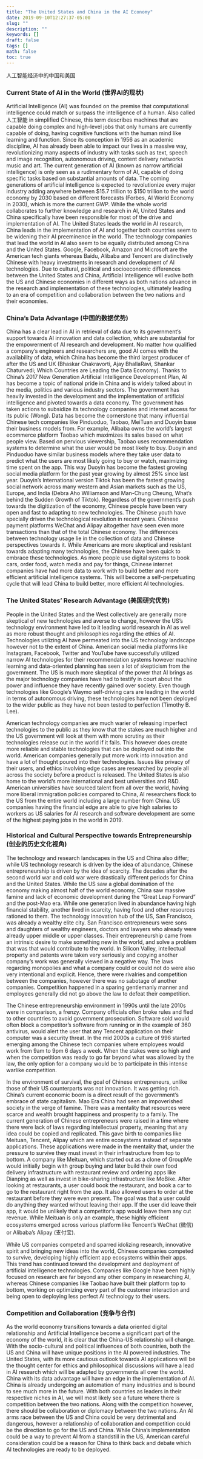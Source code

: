 ```yaml
---
title: "The United States and China in the AI Economy"
date: 2019-09-10T12:27:37-05:00
slug: ""
description: ""
keywords: []
draft: false
tags: []
math: false
toc: true
---
```


人工智能经济中的中国和美国

### Current State of AI in the World (世界AI的现状)

Artificial Intelligence (AI) was founded on the premise that computational intelligence could match or surpass the intelligence of a human. Also called 人工智能 in simplified Chinese, this term describes machines that are capable doing complex and high-level jobs that only humans are currently capable of doing, having cognitive functions with the human mind like learning and function. Since its conception in 1956 as an academic discipline, AI has already been able to impact our lives in a massive way, revolutionizing many aspects of industry with tasks such as text, speech and image recognition, autonomous driving, content delivery networks music and art.
The current generation of AI (known as narrow artificial intelligence) is only seen as a rudimentary form of AI, capable of doing specific tasks based on substantial amounts of data. The coming generations of artificial intelligence is expected to revolutionize every major industry adding anywhere between $15.7 trillion to $150 trillion to the world economy by 2030 based on different forecasts (Forbes, AI World Economy in 2030), which is more the current GWP. While the whole world collaborates to further knowledge and research in AI, United States and China specifically have been responsible for most of the drive and implementation of AI. The United States leads the world in AI research, China leads in the implementation of AI and together both countries seem to be widening their AI preeminence in the world. The technology companies that lead the world in AI also seem to be equally distributed among China and the United States. Google, Facebook, Amazon and Microsoft are the American tech giants whereas Baidu, Alibaba and Tencent are distinctively Chinese with heavy investments in research and development of AI technologies.
Due to cultural, political and socioeconomic differences between the United States and China, Artificial Intelligence will evolve both the US and Chinese economies in different ways as both nations advance in the research and implementation of these technologies, ultimately leading to an era of competition and collaboration between the two nations and their economies.

### China’s Data Advantage (中国的数据优势)

China has a clear lead in AI in retrieval of data due to its government’s support towards AI innovation and data collection, which are substantial for the empowerment of AI research and development. No matter how qualified a company’s engineers and researchers are, good AI comes with the availability of data, which China has become the third largest producer of after the US and UK (Bhaskar Chakravorti, Ajay BhallaRavi, Shankar Chaturvedi; Which Countries are Leading the Data Economy). Thanks to China’s 2017 New Generation Artificial Intelligence Development Plan, AI has become a topic of national pride in China and is widely talked about in the media, politics and various industry sectors.
The government has heavily invested in the development and the implementation of artificial intelligence and pivoted towards a data economy. The government has taken actions to subsidize its technology companies and internet access for its public (Wong). Data has become the cornerstone that many influential Chinese tech companies like Pinduoduo, Taobao, MeiTuan and Duoyin base their business models from. For example, Alibaba owns the world’s largest ecommerce platform Taobao which maximizes its sales based on what people view. Based on pervious viewership, Taobao uses recommendation systems to determine what the user would be most likely to buy. Duoyin and Pinduoduo have similar business models where they take user data to predict what the users are most likely going to buy or watch, maximizing time spent on the app. This way Duoyin has become the fastest growing social media platform for the past year growing by almost 25% since last year. Duoyin’s International version Tiktok has been the fastest growing social network across many western and Asian markets such as the US, Europe, and India (Debra Aho Williamson and Man-Chung Cheung, What’s behind the Sudden Growth of Tiktok).
Regardless of the government’s push towards the digitization of the economy, Chinese people have been very open and fast to adapting to new technologies. The Chinese youth have specially driven the technological revolution in recent years. Chinese payment platforms WeChat and Alipay altogether have seen even more transactions than that of the total Chinese economy. The differences between technology usage lie in the collection of data and Chinese perspectives towards it. While Americans are more skeptical and resistant towards adapting many technologies, the Chinese have been quick to embrace these technologies. As more people use digital systems to book cars, order food, watch media and pay for things, Chinese internet companies have had more data to work with to build better and more efficient artificial intelligence systems. This will become a self-perpetuating cycle that will lead China to build better, more efficient AI technologies.

### The United States’ Research Advantage (美国研究优势)

People in the United States and the West collectively are generally more skeptical of new technologies and averse to change, however the US’s technology environment have led to it leading world research in AI as well as more robust thought and philosophies regarding the ethics of AI. Technologies utilizing AI have permeated into the US technology landscape however not to the extent of China.
American social media platforms like Instagram, Facebook, Twitter and YouTube have successfully utilized narrow AI technologies for their recommendation systems however machine learning and data-oriented planning has seen a lot of skepticism from the government. The US is much more skeptical of the power that AI brings as the major technology companies have had to testify in court about the power and influence they have recently gained over society. Even though technologies like Google’s Waymo self-driving cars are leading in the world in terms of autonomous driving, these technologies have not been deployed to the wider public as they have not been tested to perfection (Timothy B. Lee).

American technology companies are much warier of releasing imperfect technologies to the public as they know that the stakes are much higher and the US government will look at them with more scrutiny as their technologies release out in the world if it fails. This however does create more reliable and stable technologies that can be deployed out into the world. American companies generally put more work into innovation and have a lot of thought poured into their technologies. Issues like privacy of their users, and ethics involving edge cases are researched by people all across the society before a product is released.
The United States is also home to the world’s more international and best universities and R&D. American universities have sourced talent from all over the world, having more liberal immigration policies compared to China, AI researchers flock to the US from the entire world including a large number from China. US companies having the financial edge are able to give high salaries to workers as US salaries for AI research and software development are some of the highest paying jobs in the world in 2019.

### Historical and Cultural Perspective towards Entrepreneurship (创业的历史文化视角)

The technology and research landscapes in the US and China also differ; while US technology research is driven by the idea of abundance, Chinese entrepreneurship is driven by the idea of scarcity. The decades after the second world war and cold war were drastically different periods for China and the United States. While the US saw a global domination of the economy making almost half of the world economy, China saw massive famine and lack of economic development during the “Great Leap Forward” and the post-Mao era. While one generation lived in abundance having high financial stability, another lived in scarcity, having food and other resources rationed to them.
The technology innovation hub of the US, San Francisco, was already a wealthy elite city. San Francisco entrepreneurs were sons and daughters of wealthy engineers, doctors and lawyers who already were already upper middle or upper classes. Their entrepreneurship came from an intrinsic desire to make something new in the world, and solve a problem that was that would contribute to the world. In Silicon Valley, intellectual property and patents were taken very seriously and copying another company’s work was generally viewed in a negative way. The laws regarding monopolies and what a company could or could not do were also very intentional and explicit. Hence, there were rivalries and competition between the companies, however there was no sabotage of another companies. Competition happened in a sparing gentlemanly manner and employees generally did not go above the law to defeat their competition.

The Chinese entrepreneurship environment in 1990s until the late 2010s were in comparison, a frenzy. Company officials often broke rules and fled to other countries to avoid government prosecution. Software sold would often block a competitor’s software from running or in the example of 360 antivirus, would alert the user that any Tencent application on their computer was a security threat. In the mid 2000s a culture of 996 started emerging among the Chinese tech companies where employees would work from 9am to 9pm 6 days a week. When the stakes were so high and when the competition was ready to go far beyond what was allowed by the law, the only option for a company would be to participate in this intense warlike competition.

In the environment of survival, the goal of Chinese entrepreneurs, unlike those of their US counterparts was not innovation. It was getting rich. China’s current economic boom is a direct result of the government’s embrace of state capitalism. Mao Era China had seen an impoverished society in the verge of famine. There was a mentality that resources were scarce and wealth brought happiness and prosperity to a family. The current generation of Chinese entrepreneurs were raised in a time where there were lack of laws regarding intellectual property, meaning that any idea could be copied and replicated. This gave birth to companies like Meituan, Tencent, Alipay which are entire ecosystems instead of separate applications. These applications were made in the mentality that, under the pressure to survive they must invest in their infrastructure from top to bottom. A company like Meituan, which started out as a clone of GroupMe would initially begin with group buying and later build their own food delivery infrastructure with restaurant review and ordering apps like Dianping as well as invest in bike-sharing infrastructure like MoBike. After looking at restaurants, a user could book the restaurant, and book a car to go to the restaurant right from the app. It also allowed users to order at the restaurant before they were even present. The goal was that a user could do anything they wanted without leaving their app. If the user did leave their app, it would be unlikely that a competitor’s app would leave them any cut revenue. While Meituan is only an example, these highly efficient ecosystems emerged across various platform like Tencent’s WeChat (微信) or Alibaba’s Alipay (支付宝).

While US companies competed and sparred idolizing research, innovative spirit and bringing new ideas into the world, Chinese companies competed to survive, developing highly efficient app ecosystems within their apps. This trend has continued toward the development and deployment of artificial intelligence technologies. Companies like Google have been highly focused on research are far beyond any other company in researching AI, whereas Chinese companies like Taobao have built their platform top to bottom, working on optimizing every part of the customer interaction and being open to deploying less perfect AI technology to their users.

### Competition and Collaboration (竞争与合作)

As the world economy transitions towards a data oriented digital relationship and Artificial Intelligence become a significant part of the economy of the world, it is clear that the China-US relationship will change. With the socio-cultural and political influences of both countries, both the US and China will have unique positions in the AI powered industries. The United States, with its more cautious outlook towards AI applications will be the thought center for ethics and philosophical discussions will have a lead in AI research which will be adapted by governments all over the world. China with its data advantage will have an edge in the implementation of AI. China is already undergoing an automation of many industries and is bound to see much more in the future. With both countries as leaders in their respective niches in AI, we will most likely see a future where there is competition between the two nations. Along with the competition however, there should be collaboration or diplomacy between the two nations. An AI arms race between the US and China could be very detrimental and dangerous, however a relationship of collaboration and competition could be the direction to go for the US and China. While China’s implementation could be a way to prevent AI from a standstill in the US, American careful consideration could be a reason for China to think back and debate which AI technologies are ready to be deployed.